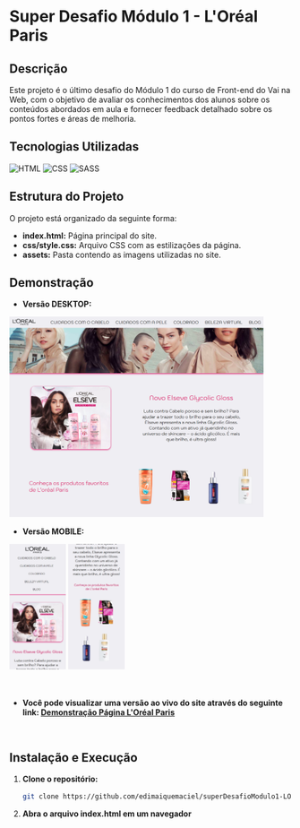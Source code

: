 # Super Desafio Módulo 1 - L'Oréal Paris

## Descrição
Este projeto é o último desafio do Módulo 1 do curso de Front-end do Vai na Web, com o objetivo de avaliar os conhecimentos dos alunos sobre os conteúdos abordados em aula e fornecer feedback detalhado sobre os pontos fortes e áreas de melhoria.

## Tecnologias Utilizadas
![HTML](https://img.shields.io/badge/HTML-E34F26?style=for-the-badge&logo=html5&logoColor=white)
![CSS](https://img.shields.io/badge/CSS-1572B6?style=for-the-badge&logo=css3&logoColor=white)
![SASS](https://img.shields.io/badge/SASS-CC6699?style=for-the-badge&logo=sass&logoColor=white)


## Estrutura do Projeto
O projeto está organizado da seguinte forma:
* **index.html:** Página principal do site.
* **css/style.css:** Arquivo CSS com as estilizações da página.
* **assets:** Pasta contendo as imagens utilizadas no site.

## Demonstração
* **Versão DESKTOP:**
<img src="./assets/screencapture-loreal.png" width="90%">


* **Versão MOBILE:**
<div>
<img src="./assets/mobile1.jpeg" width="20%">
<img src="./assets/mobile2.jpeg" width="20%">
</div><br><br>

* **Você pode visualizar uma versão ao vivo do site através do seguinte link: [Demonstração Página L'Oréal Paris](https://edimaiquemaciel.github.io/superDesafioModulo1-LOREAL)**

<br>

## Instalação e Execução
1. **Clone o repositório:**
   ```bash
   git clone https://github.com/edimaiquemaciel/superDesafioModulo1-LOREAL.git

2. **Abra o arquivo index.html em um navegador**
